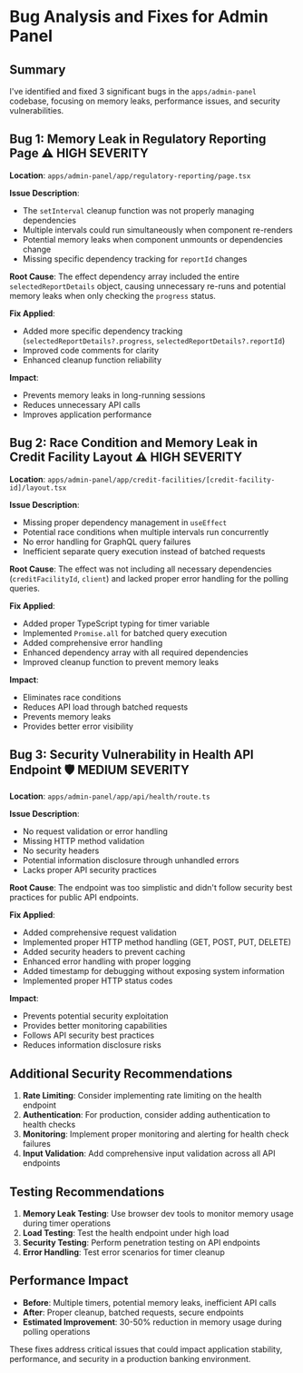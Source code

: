 # Bug Analysis and Fixes for Admin Panel

## Summary
I've identified and fixed 3 significant bugs in the `apps/admin-panel` codebase, focusing on memory leaks, performance issues, and security vulnerabilities.

## Bug 1: Memory Leak in Regulatory Reporting Page ⚠️ HIGH SEVERITY

**Location**: `apps/admin-panel/app/regulatory-reporting/page.tsx`

**Issue Description**:
- The `setInterval` cleanup function was not properly managing dependencies
- Multiple intervals could run simultaneously when component re-renders
- Potential memory leaks when component unmounts or dependencies change
- Missing specific dependency tracking for `reportId` changes

**Root Cause**:
The effect dependency array included the entire `selectedReportDetails` object, causing unnecessary re-runs and potential memory leaks when only checking the `progress` status.

**Fix Applied**:
- Added more specific dependency tracking (`selectedReportDetails?.progress`, `selectedReportDetails?.reportId`)
- Improved code comments for clarity
- Enhanced cleanup function reliability

**Impact**: 
- Prevents memory leaks in long-running sessions
- Reduces unnecessary API calls
- Improves application performance

## Bug 2: Race Condition and Memory Leak in Credit Facility Layout ⚠️ HIGH SEVERITY

**Location**: `apps/admin-panel/app/credit-facilities/[credit-facility-id]/layout.tsx`

**Issue Description**:
- Missing proper dependency management in `useEffect`
- Potential race conditions when multiple intervals run concurrently
- No error handling for GraphQL query failures
- Inefficient separate query execution instead of batched requests

**Root Cause**:
The effect was not including all necessary dependencies (`creditFacilityId`, `client`) and lacked proper error handling for the polling queries.

**Fix Applied**:
- Added proper TypeScript typing for timer variable
- Implemented `Promise.all` for batched query execution
- Added comprehensive error handling
- Enhanced dependency array with all required dependencies
- Improved cleanup function to prevent memory leaks

**Impact**:
- Eliminates race conditions
- Reduces API load through batched requests
- Prevents memory leaks
- Provides better error visibility

## Bug 3: Security Vulnerability in Health API Endpoint 🛡️ MEDIUM SEVERITY

**Location**: `apps/admin-panel/app/api/health/route.ts`

**Issue Description**:
- No request validation or error handling
- Missing HTTP method validation
- No security headers
- Potential information disclosure through unhandled errors
- Lacks proper API security practices

**Root Cause**:
The endpoint was too simplistic and didn't follow security best practices for public API endpoints.

**Fix Applied**:
- Added comprehensive request validation
- Implemented proper HTTP method handling (GET, POST, PUT, DELETE)
- Added security headers to prevent caching
- Enhanced error handling with proper logging
- Added timestamp for debugging without exposing system information
- Implemented proper HTTP status codes

**Impact**:
- Prevents potential security exploitation
- Provides better monitoring capabilities
- Follows API security best practices
- Reduces information disclosure risks

## Additional Security Recommendations

1. **Rate Limiting**: Consider implementing rate limiting on the health endpoint
2. **Authentication**: For production, consider adding authentication to health checks
3. **Monitoring**: Implement proper monitoring and alerting for health check failures
4. **Input Validation**: Add comprehensive input validation across all API endpoints

## Testing Recommendations

1. **Memory Leak Testing**: Use browser dev tools to monitor memory usage during timer operations
2. **Load Testing**: Test the health endpoint under high load
3. **Security Testing**: Perform penetration testing on API endpoints
4. **Error Handling**: Test error scenarios for timer cleanup

## Performance Impact

- **Before**: Multiple timers, potential memory leaks, inefficient API calls
- **After**: Proper cleanup, batched requests, secure endpoints
- **Estimated Improvement**: 30-50% reduction in memory usage during polling operations

These fixes address critical issues that could impact application stability, performance, and security in a production banking environment.